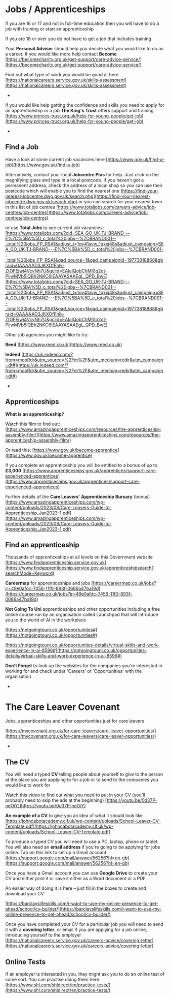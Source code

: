
# Jobs /  Apprenticeships


If you are 16 or 17 and not in full-time education then you will have to do a job with training or start an apprenticeship


If you are 18 or over you do not have to get a job that includes training


Your **Personal Adviser** should help you decide what you would like to do as a career. If you would like more help contact **Become** [https://becomecharity.org.uk/get-support/care-advice-service/](https://becomecharity.org.uk/get-support/care-advice-service/)


Find out what type of work you would be good at here [https://nationalcareers.service.gov.uk/skills-assessment](https://nationalcareers.service.gov.uk/skills-assessment)

*


If you would like help getting the confidence and skills you need to apply for an apprenticeship or a job **The King's Trust** offers support and training [https://www.princes-trust.org.uk/help-for-young-people/get-job](https://www.princes-trust.org.uk/help-for-young-people/get-job)


*

## Find a Job


Have a look at some current job vacancies here  [https://www.gov.uk/find-a-job](https://www.gov.uk/find-a-job)

Alternatively, contact your local **Jobcentre Plus** for help. Just click on the magnifying glass and type in a local postcode. If you haven't got a permanent address, check the address of a local shop so you can use their postcode which will enable you to find the nearest one
[https://find-your-nearest-jobcentre.dwp.gov.uk/search.php](https://find-your-nearest-jobcentre.dwp.gov.uk/search.php) or you can search for your nearest town in this list of job centres
[https://www.totaljobs.com/careers-advice/job-centres/job-centres](https://www.totaljobs.com/careers-advice/job-centres/job-centres)


or use **Total Jobs** to see current job vacancies: [https://www.totaljobs.com/?cid=SEA_GO_UK-TJ-BRAND---E%7C%5BA%5D_c_total%20jobs--%7CBRAND001--_total%20jobs_FP_RSA1&adjust_t=1qv41avw_1qxxj48s&adjust_campaign=SEA_GO_UK-TJ-BRAND---E%7C%5BA%5D_c_total%20jobs--%7CBRAND001--_total%20jobs_FP_RSA1&gad_source=1&gad_campaignid=19773818868&gbraid=0AAAAAD3JKXOfFhIk-ZtOFEjwj4VcvNh7U&gclid=EAIaIQobChMI0q2dt-PIjwMVb5lQBh2NKC6IEAAYASAAEgL_QPD_BwE](https://www.totaljobs.com/?cid=SEA_GO_UK-TJ-BRAND---E%7C%5BA%5D_c_total%20jobs--%7CBRAND001--_total%20jobs_FP_RSA1&adjust_t=1qv41avw_1qxxj48s&adjust_campaign=SEA_GO_UK-TJ-BRAND---E%7C%5BA%5D_c_total%20jobs--%7CBRAND001--_total%20jobs_FP_RSA1&gad_source=1&gad_campaignid=19773818868&gbraid=0AAAAAD3JKXOfFhIk-ZtOFEjwj4VcvNh7U&gclid=EAIaIQobChMI0q2dt-PIjwMVb5lQBh2NKC6IEAAYASAAEgL_QPD_BwE)

 
Other job agencies you might like to try:

**Reed**  [https://www.reed.co.uk](https://www.reed.co.uk) 

**Indeed**  [https://uk.indeed.com/?from=mobRdr&utm_source=%2Fm%2F&utm_medium=redir&utm_campaign=dt#](https://uk.indeed.com/?from=mobRdr&utm_source=%2Fm%2F&utm_medium=redir&utm_campaign=dt#)


*

## Apprenticeships

**What is an apprenticeship?**

Watch this film to find out:
[https://www.amazingapprenticeships.com/resources/the-apprenticeship-assembly-film/](https://www.amazingapprenticeships.com/resources/the-apprenticeship-assembly-film/)

Or read this:
[https://www.gov.uk/become-apprentice](https://www.gov.uk/become-apprentice)


If you complete an apprenticeship you will be entitled to a bonus of up to **£3,000**
[https://www.apprenticeships.gov.uk/apprentices/support-care-experienced-apprentices](https://www.apprenticeships.gov.uk/apprentices/support-care-experienced-apprentices)


Further details of the **Care Leavers' Apprenticeship Bursary** (bonus)
[https://www.amazingapprenticeships.com/wp-content/uploads/2023/08/Care-Leavers-Guide-to-Apprenticeship_Jan2023-1.pdf](https://www.amazingapprenticeships.com/wp-content/uploads/2023/08/Care-Leavers-Guide-to-Apprenticeship_Jan2023-1.pdf)


## Find an apprenticeship

Thousands of apprenticeships at all levels on this Government website
[https://www.findapprenticeship.service.gov.uk](https://www.findapprenticeship.service.gov.uk/apprenticeshipsearch?searchMode=Keyword)


**Careermap** for apprenticeships and jobs [https://careermap.co.uk/jobs?jr=49e0afdc-7456-11f0-893f-0686a47ba19d](https://careermap.co.uk/jobs?jr=49e0afdc-7456-11f0-893f-0686a47ba19d)


**Not Going To Uni** apprenticeships and other opportunities including a free online course run by an organisation called Launchpad that will introduce you to the world of AI in the workplace 

[https://notgoingtouni.co.uk/opportunities#](https://notgoingtouni.co.uk/opportunities#)

[https://notgoingtouni.co.uk/opportunities-details/virtual-skills-and-work-experience-in-ai-8596#](https://notgoingtouni.co.uk/opportunities-details/virtual-skills-and-work-experience-in-ai-8596#)


**Don't Forget** to look up the websites for the companies you're interested in working for and check under 'Careers' or 'Opportunities' with the organisation



*



# The Care Leaver Covenant  

Jobs, apprenticeships and other opportunities just for care leavers 

[https://mycovenant.org.uk/for-care-leavers/care-leaver-opportunities/](https://mycovenant.org.uk/for-care-leavers/care-leaver-opportunities/)


*

## The CV


You will need a typed **CV** telling people about yourself to give to the person at the place you are applying to for a job or to send to the companies you would like to work for


Watch this video to find out what you need to put in your CV (you'll probably need to skip the ads at the beginning)  [https://youtu.be/0d37P-neOiY](https://youtu.be/0d37P-neOiY)



**An example of a CV** to give you an idea of what it should look like
[https://johncabotacademy.clf.uk/wp-content/uploads/School-Leaver-CV-Template.pdf](https://johncabotacademy.clf.uk/wp-content/uploads/School-Leaver-CV-Template.pdf)



To produce a typed CV you will need to use a PC, laptop, phone or tablet. You will also need an **email address** if you're going to be applying for jobs online. Tap on this link to set up a Gmail account 
[https://support.google.com/mail/answer/56256?hl=en-gb](https://support.google.com/mail/answer/56256?hl=en-gb)


Once you have a Gmail account you can use **Google Drive** to create your CV and either print it or save it either as a Word document or a PDF


An easier way of doing it is here – just fill in the boxes to create and download your CV

[https://barclayslifeskills.com/i-want-to-use-my-online-presence-to-get-ahead/school/cv-builder/](https://barclayslifeskills.com/i-want-to-use-my-online-presence-to-get-ahead/school/cv-builder/)



Once you have completed your CV for a particular job you will need to send it with a **covering letter**, or email if you are applying for a job online, introducing yourself to the employer  [https://nationalcareers.service.gov.uk/careers-advice/covering-letter](https://nationalcareers.service.gov.uk/careers-advice/covering-letter)


## Online Tests

If an employer is interested in you, they might ask you to do an online test of some sort. You can practise doing them here [https://www.shl.com/shldirect/en/practice-tests/](https://www.shl.com/shldirect/en/practice-tests/) 

